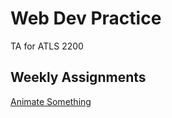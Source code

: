 # Web Dev Practice
TA for ATLS 2200
## Weekly Assignments
[Animate Something](https://gibo8481.Web-Dev/animate-css/wa8.html)
